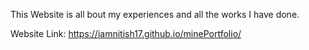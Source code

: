 This Website is all bout my experiences and all the works I have done.

Website Link: https://iamnitish17.github.io/minePortfolio/
